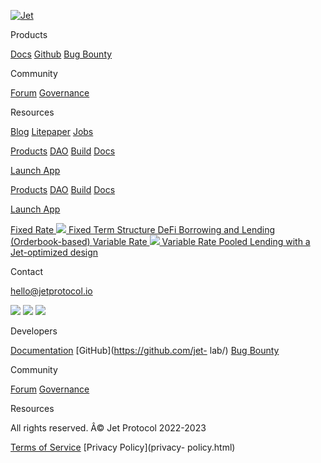 [![Jet](assets/images/Jetwhitelogo.png)](index.html)

Products

[Docs](https://docs.jetprotocol.io/jet-protocol/)
[Github](https://github.com/jet-lab/) [Bug
Bounty](https://immunefi.com/bounty/jetprotocol/)

Community

[Forum](https://forum.jetprotocol.io/)
[Governance](https://govern.jetassociation.org/)

Resources

[Blog](blog.html) [Litepaper](documents/litepaper-v0.0.1.pdf)
[Jobs](https://www.jetprotocol.io/jobs)

[Products](products.html) [DAO](dao.html) [Build](build.html)
[Docs](http://docs.jetprotocol.io/)

[Launch App](http://app.jetprotocol.io)

[Products](products.html) [DAO](dao.html) [Build](build.html)
[Docs](http://docs.jetprotocol.io/)

[Launch App](https://app.jetprotocol.io/)

[ Fixed Rate ![](assets/images/Arrow-top-right.svg) Fixed Term Structure DeFi
Borrowing and Lending (Orderbook-based)  ](about-fixed-rate.html) [ Variable
Rate ![](assets/images/Arrow-top-right.svg) Variable Rate Pooled Lending with
a Jet-optimized design  ](about-variable-rate.html)

Contact

[hello@jetprotocol.io](mailto:hello@jetprotocol.io?subject=Hey%20there!)

[![](assets/images/icon_Twitter.svg)](https://twitter.com/jetprotocol)
[![](assets/images/icon_Discord.svg)](https://discord.gg/RW2hsqwfej)
[![](assets/images/icon_Medium.svg)](https://medium.com/jetprotocol)

Developers

[Documentation](https://docs.jetprotocol.io/) [GitHub](https://github.com/jet-
lab/) [Bug Bounty](https://immunefi.com/bounty/jetprotocol/)

Community

[Forum](https://forum.jetprotocol.io/)
[Governance](https://govern.jetassociation.org/)

Resources

All rights reserved. Â© Jet Protocol 2022-2023

[Terms of Service](terms-of-service.html) [Privacy Policy](privacy-
policy.html)

